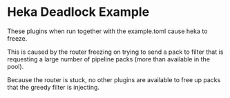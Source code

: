 # Heka Deadlock Example

These plugins when run together with the example.toml cause heka to freeze.

This is caused by the router freezing on trying to send a pack to filter that
is requesting a large number of pipeline packs (more than available in the pool).

Because the router is stuck, no other plugins are available to free up packs that the greedy filter is injecting.